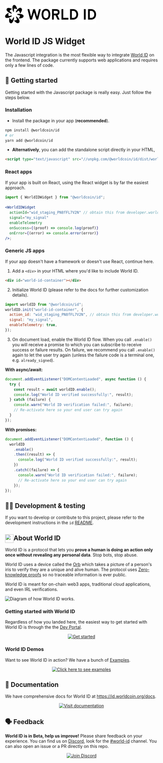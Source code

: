 <img src="https://raw.githubusercontent.com/worldcoin/world-id-js/main/world-id-logo.svg" alt="World ID logo" width="300" />

# World ID JS Widget

The Javascript integration is the most flexible way to integrate [World ID](https://id.worldcoin.org) on the frontend. The package currently supports web applications and requires only a few lines of code.

## 🚀 Getting started

Getting started with the Javascript package is really easy. Just follow the steps below.

### Installation

- Install the package in your app (**recommended**).

```bash
npm install @worldcoin/id
# or
yarn add @worldcoin/id
```

- **Alternatively**, you can add the standalone script directly in your HTML,

```html
<script type="text/javascript" src="//unpkg.com/@worldcoin/id/dist/world-id.js"></script>
```

### React apps

If your app is built on React, using the React widget is by far the easiest approach.

```jsx
import { WorldIDWidget } from "@worldcoin/id";

<WorldIDWidget
  actionId="wid_staging_PN8fFL7V2N" // obtain this from developer.worldcoin.org
  signal="my_signal"
  enableTelemetry
  onSuccess={(proof) => console.log(proof)}
  onError={(error) => console.error(error)}
/>;
```

### Generic JS apps

If your app doesn't have a framework or doesn't use React, continue here.

1. Add a `<div>` in your HTML where you'd like to include World ID.

```html
<div id="world-id-container"></div>
```

2. Initialize World ID (please refer to the docs for further customization details).

```js
import worldID from "@worldcoin/id";
worldID.init("world-id-container", {
  action_id: "wid_staging_PN8fFL7V2N", // obtain this from developer.worldcoin.org
  signal: "my_signal",
  enableTelemetry: true,
});
```

3. On document load, enable the World ID flow. When you call `.enable()` you will receive a promise to which you can subscribe to receive success or failure results. On failure, we recommend you call `.enable()` again to let the user try again (unless the failure code is a terminal one, e.g. `already_signed`).

**With async/await:**

```js
document.addEventListener("DOMContentLoaded", async function () {
  try {
    const result = await worldID.enable();
    console.log("World ID verified successfully:", result);
  } catch (failure) {
    console.warn("World ID verification failed:", failure);
    // Re-activate here so your end user can try again
  }
});
```

**With promises:**

```js
document.addEventListener("DOMContentLoaded", function () {
  worldID
    .enable()
    .then((result) => {
      console.log("World ID verified successfully:", result);
    })
    .catch((failure) => {
      console.warn("World ID verification failed:", failure);
      // Re-activate here so your end user can try again
    });
});
```

## 🧑‍💻 Development & testing

If you want to develop or contribute to this project, please refer to the development instructions in the `id` [README](/id/README.md).

<!-- WORLD-ID-SHARED-README-TAG:START - Do not remove or modify this section directly -->
<!-- The contents of this file are inserted to all World ID repositories to provide general context on World ID. -->

## <img align="left" width="28" height="28" src="https://raw.githubusercontent.com/worldcoin/world-id-docs/main/static/img/readme-orb.png" alt="" style="margin-right: 0;" /> About World ID

World ID is a protocol that lets you **prove a human is doing an action only once without revealing any personal data**. Stop bots, stop abuse.

World ID uses a device called the [Orb](https://worldcoin.org/how-the-launch-works) which takes a picture of a person's iris to verify they are a unique and alive human. The protocol uses [Zero-knowledge proofs](https://id.worldcoin.org/zkp) so no traceable information is ever public.

World ID is meant for on-chain web3 apps, traditional cloud applications, and even IRL verifications.

<img src="https://raw.githubusercontent.com/worldcoin/world-id-docs/main/static/img/readme-diagram.png" alt="Diagram of how World ID works."  />

### Getting started with World ID

Regardless of how you landed here, the easiest way to get started with World ID is through the the [Dev Portal](https://developer.worldcoin.org).

<a href="https://developer.worldcoin.org">
<p align="center">
  <img src="https://raw.githubusercontent.com/worldcoin/world-id-docs/main/static/img/readme-get-started.png" alt="Get started" height="50" />
</p>
</a>

### World ID Demos

Want to see World ID in action? We have a bunch of [Examples](https://id.worldcoin.org/examples).

<a href="https://id.worldcoin.org/examples">
<p align="center">
  <img src="https://raw.githubusercontent.com/worldcoin/world-id-docs/main/static/img/readme-examples.png" alt="Click here to see examples" height="150" />
</p>
</a>

## 📄 Documentation

We have comprehensive docs for World ID at https://id.worldcoin.org/docs.

<a href="https://id.worldcoin.org/docs">
<p align="center">
  <img src="https://raw.githubusercontent.com/worldcoin/world-id-docs/main/static/img/readme-docs.png" alt="Visit documentation" height="50" />
</p>
</a>

## 🗣 Feedback

**World ID is in Beta, help us improve!** Please share feedback on your experience. You can find us on [Discord](https://discord.gg/worldcoin), look for the [#world-id](https://discord.com/channels/956750052771127337/968523914638688306) channel. You can also open an issue or a PR directly on this repo.

<a href="https://discord.gg/worldcoin">
<p align="center">
  <img src="https://raw.githubusercontent.com/worldcoin/world-id-docs/main/static/img/readme-discord.png" alt="Join Discord" height="50" />
</p>
</a>

<!-- WORLD-ID-SHARED-README-TAG:END -->

[docs]: https://id.worldcoin.org/docs/js
